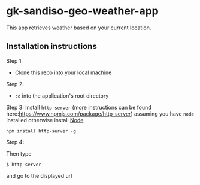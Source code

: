 # gk-sandiso-geo-weather-app
This app retrieves weather based on your current location.

## Installation instructions

Step 1:

* Clone this repo into your local machine

Step 2:

* `cd` into the application's root directory

Step 3:
Install `http-server` (more instructions can be found here:https://www.npmjs.com/package/http-server) assuming you have `node` installed otherwise install [Node](https://nodejs.org/en/download/)  

`npm install http-server -g`

Step 4:

Then type
```
$ http-server
```
and go to the displayed url
